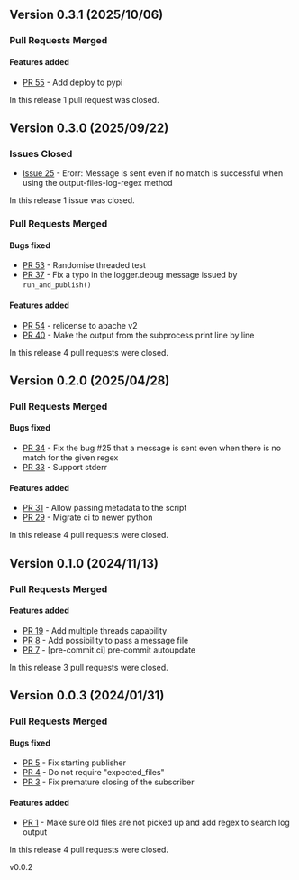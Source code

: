 ## Version 0.3.1 (2025/10/06)


### Pull Requests Merged

#### Features added

* [PR 55](https://github.com/pytroll/pytroll-runner/pull/55) - Add deploy to pypi

In this release 1 pull request was closed.


## Version 0.3.0 (2025/09/22)

### Issues Closed

* [Issue 25](https://github.com/pytroll/pytroll-runner/issues/25) - Erorr: Message is sent even if no match is successful when using the output-files-log-regex method

In this release 1 issue was closed.

### Pull Requests Merged

#### Bugs fixed

* [PR 53](https://github.com/pytroll/pytroll-runner/pull/53) - Randomise threaded test
* [PR 37](https://github.com/pytroll/pytroll-runner/pull/37) - Fix a typo in the logger.debug message issued by `run_and_publish()`

#### Features added

* [PR 54](https://github.com/pytroll/pytroll-runner/pull/54) - relicense to apache v2
* [PR 40](https://github.com/pytroll/pytroll-runner/pull/40) - Make the output from the subprocess print line by line

In this release 4 pull requests were closed.


## Version 0.2.0 (2025/04/28)


### Pull Requests Merged

#### Bugs fixed

* [PR 34](https://github.com/pytroll/pytroll-runner/pull/34) - Fix the bug #25 that a message is sent even when there is no match for the given regex
* [PR 33](https://github.com/pytroll/pytroll-runner/pull/33) - Support stderr

#### Features added

* [PR 31](https://github.com/pytroll/pytroll-runner/pull/31) - Allow passing metadata to the script
* [PR 29](https://github.com/pytroll/pytroll-runner/pull/29) - Migrate ci to newer python

In this release 4 pull requests were closed.


## Version 0.1.0 (2024/11/13)


### Pull Requests Merged

#### Features added

* [PR 19](https://github.com/pytroll/pytroll-runner/pull/19) - Add multiple threads capability
* [PR 8](https://github.com/pytroll/pytroll-runner/pull/8) - Add possibility to pass a message file
* [PR 7](https://github.com/pytroll/pytroll-runner/pull/7) - [pre-commit.ci] pre-commit autoupdate

In this release 3 pull requests were closed.


## Version 0.0.3 (2024/01/31)


### Pull Requests Merged

#### Bugs fixed

* [PR 5](https://github.com/pytroll/pytroll-runner/pull/5) - Fix starting publisher
* [PR 4](https://github.com/pytroll/pytroll-runner/pull/4) - Do not require "expected_files"
* [PR 3](https://github.com/pytroll/pytroll-runner/pull/3) - Fix premature closing of the subscriber

#### Features added

* [PR 1](https://github.com/pytroll/pytroll-runner/pull/1) - Make sure old files are not picked up and add regex to search log output

In this release 4 pull requests were closed.


v0.0.2
